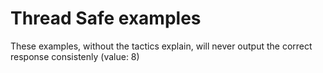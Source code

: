 # Thread Safe examples

These examples, without the tactics explain, will never output the correct response consistenly (value: 8)


